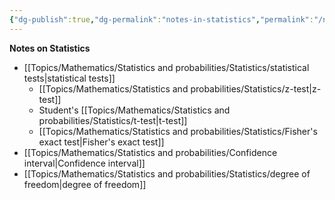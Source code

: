 ```yaml
---
{"dg-publish":true,"dg-permalink":"notes-in-statistics","permalink":"/notes-in-statistics/","dgHomeLink":true,"dgPassFrontmatter":false}
---
```



**Notes on Statistics**
- [[Topics/Mathematics/Statistics and probabilities/Statistics/statistical tests|statistical tests]]
	- [[Topics/Mathematics/Statistics and probabilities/Statistics/z-test|z-test]]
	- Student's [[Topics/Mathematics/Statistics and probabilities/Statistics/t-test|t-test]]
	- [[Topics/Mathematics/Statistics and probabilities/Statistics/Fisher's exact test|Fisher's exact test]]
- [[Topics/Mathematics/Statistics and probabilities/Confidence interval|Confidence interval]]
- [[Topics/Mathematics/Statistics and probabilities/Statistics/degree of freedom|degree of freedom]]
